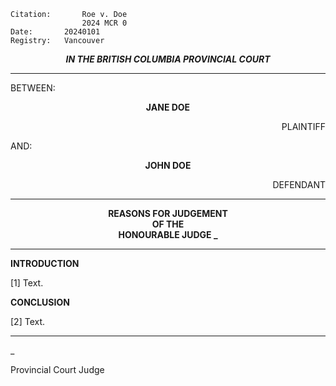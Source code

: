 	Citation:       Roe v. Doe
                	2024 MCR 0
	Date:		20240101
	Registry:	Vancouver

<p align="center"><b><i>
				IN THE BRITISH COLUMBIA PROVINCIAL COURT
</b></i>

---

BETWEEN:
<p align="center"><b>		JANE DOE				</b>
<p align="right">		PLAINTIFF
<p>				AND:
<p align="center"><b>		JOHN DOE			</b>
<p align="right">		DEFENDANT

---
	
<p align="center"><b>		
				REASONS FOR JUDGEMENT
<br>				OF THE
<br>				HONOURABLE JUDGE _

</b>

---

**INTRODUCTION**

[1] Text.

**CONCLUSION**

[2] Text.
	
---

_
	
Provincial Court Judge
